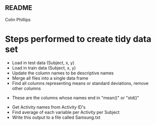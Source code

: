 README
-----------

Colin Phillips

# Steps performed to create tidy data set
* Load in test data (Subject, x, y)
* Load in train data (Subject, x, y)
* Update the column names to be descriptive names
* Merge all files into a single data frame
* Find all columns representing means or standard deviations, remove other columns
 + These are the columns whose names end in "mean()" or "std()"
* Get Activity names from Activity ID's
* Find average of each variable per Activity per Subject
* Write this output to a file called Samsung.txt
